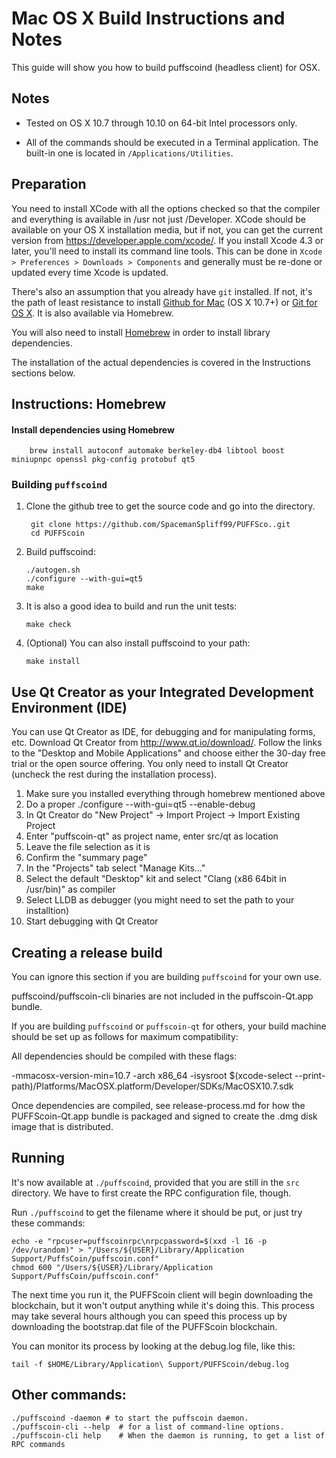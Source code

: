 Mac OS X Build Instructions and Notes
====================================
This guide will show you how to build puffscoind (headless client) for OSX.

Notes
-----

* Tested on OS X 10.7 through 10.10 on 64-bit Intel processors only.

* All of the commands should be executed in a Terminal application. The built-in one is located in `/Applications/Utilities`.

Preparation
-----------

You need to install XCode with all the options checked so that the compiler and everything is available in /usr not just /Developer. XCode should be available on your OS X installation media, but if not, you can get the current version from https://developer.apple.com/xcode/. 
If you install Xcode 4.3 or later, you'll need to install its command line tools. This can be done in `Xcode > Preferences > Downloads > Components` and generally must be re-done or updated every time Xcode is updated.

There's also an assumption that you already have `git` installed. If not, it's the path of least resistance to install [Github for Mac](https://mac.github.com/) (OS X 10.7+) or [Git for OS X](https://code.google.com/p/git-osx-installer/). It is also available via Homebrew.

You will also need to install [Homebrew](http://brew.sh) in order to install library dependencies.

The installation of the actual dependencies is covered in the Instructions sections below.

Instructions: Homebrew
----------------------

#### Install dependencies using Homebrew

        brew install autoconf automake berkeley-db4 libtool boost miniupnpc openssl pkg-config protobuf qt5

### Building `puffscoind`

1. Clone the github tree to get the source code and go into the directory.

        git clone https://github.com/SpacemanSpliff99/PUFFSco..git
        cd PUFFScoin

2.  Build puffscoind:

        ./autogen.sh
        ./configure --with-gui=qt5
        make

3.  It is also a good idea to build and run the unit tests:

        make check

4.  (Optional) You can also install puffscoind to your path:

        make install

Use Qt Creator as your Integrated Development Environment (IDE)
------------------------
You can use Qt Creator as IDE, for debugging and for manipulating forms, etc.
Download Qt Creator from http://www.qt.io/download/. Follow the links to the "Desktop and Mobile Applications" and choose either the 30-day free trial or the open source offering. You only need to install Qt Creator (uncheck the rest during the installation process).

1. Make sure you installed everything through homebrew mentioned above
2. Do a proper ./configure --with-gui=qt5 --enable-debug
3. In Qt Creator do "New Project" -> Import Project -> Import Existing Project
4. Enter "puffscoin-qt" as project name, enter src/qt as location
5. Leave the file selection as it is
6. Confirm the "summary page"
7. In the "Projects" tab select "Manage Kits..."
8. Select the default "Desktop" kit and select "Clang (x86 64bit in /usr/bin)" as compiler
9. Select LLDB as debugger (you might need to set the path to your installtion)
10. Start debugging with Qt Creator

Creating a release build
------------------------
You can ignore this section if you are building `puffscoind` for your own use.

puffscoind/puffscoin-cli binaries are not included in the puffscoin-Qt.app bundle.

If you are building `puffscoind` or `puffscoin-qt` for others, your build machine should be set up as follows for maximum compatibility:

All dependencies should be compiled with these flags:

 -mmacosx-version-min=10.7
 -arch x86_64
 -isysroot $(xcode-select --print-path)/Platforms/MacOSX.platform/Developer/SDKs/MacOSX10.7.sdk

Once dependencies are compiled, see release-process.md for how the PUFFScoin-Qt.app bundle is packaged and signed to create the .dmg disk image that is distributed.

Running
-------

It's now available at `./puffscoind`, provided that you are still in the `src` directory. We have to first create the RPC configuration file, though.

Run `./puffscoind` to get the filename where it should be put, or just try these commands:

    echo -e "rpcuser=puffscoinrpc\nrpcpassword=$(xxd -l 16 -p /dev/urandom)" > "/Users/${USER}/Library/Application Support/PuffsCoin/puffscoin.conf"
    chmod 600 "/Users/${USER}/Library/Application Support/PuffsCoin/puffscoin.conf"

The next time you run it, the PUFFScoin client will begin downloading the blockchain, but it won't output anything while it's doing this. This process may take several hours although you can speed this process up by downloading the bootstrap.dat file of the PUFFScoin blockchain.

You can monitor its process by looking at the debug.log file, like this:

    tail -f $HOME/Library/Application\ Support/PUFFScoin/debug.log

Other commands:
-------

    ./puffscoind -daemon # to start the puffscoin daemon.
    ./puffscoin-cli --help  # for a list of command-line options.
    ./puffscoin-cli help    # When the daemon is running, to get a list of RPC commands
